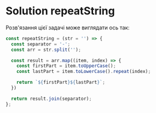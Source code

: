 # Solution repeatString

Розв'язання цієї задачі може виглядати ось так:

```js
const repeatString = (str = '') => {
  const separator = '-';
  const arr = str.split('');

  const result = arr.map((item, index) => {
    const firstPart = item.toUpperCase();
    const lastPart = item.toLowerCase().repeat(index);

    return `${firstPart}${lastPart}`;
  })

  return result.join(separator);
};
```
